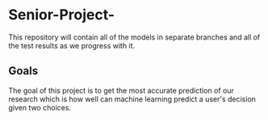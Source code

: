 # Senior-Project-
This repository will contain all of the models in separate branches and all of the test results as we progress with it.

## Goals
The goal of this project is to get the most accurate prediction of our research which is how well can machine learning predict a user's decision given two choices.
